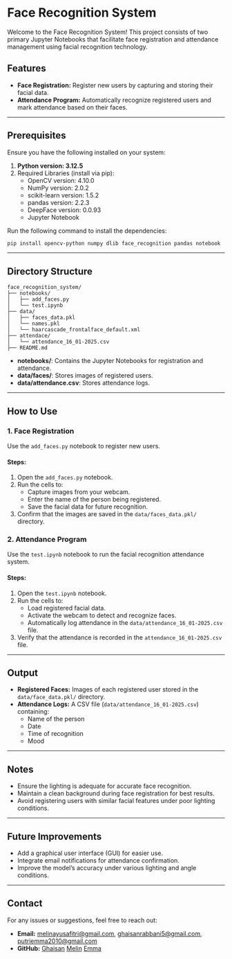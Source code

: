 # Face Recognition System

Welcome to the Face Recognition System! This project consists of two primary Jupyter Notebooks that facilitate face registration and attendance management using facial recognition technology.

## Features
- **Face Registration:** Register new users by capturing and storing their facial data.
- **Attendance Program:** Automatically recognize registered users and mark attendance based on their faces.

---

## Prerequisites
Ensure you have the following installed on your system:

1. **Python version: 3.12.5**
2. Required Libraries (install via pip):
   - OpenCV version: 4.10.0
   - NumPy version: 2.0.2
   - scikit-learn version: 1.5.2
   - pandas version: 2.2.3
   - DeepFace version: 0.0.93
   - Jupyter Notebook

Run the following command to install the dependencies:
```bash
pip install opencv-python numpy dlib face_recognition pandas notebook
```

---

## Directory Structure
```
face_recognition_system/
├── notebooks/
│   ├── add_faces.py
│   └── test.ipynb
├── data/
│   ├── faces_data.pkl
│   └── names.pkl
│   └── haarcascade_frontalface_default.xml
├── attendace/
│   └── attendance_16_01-2025.csv
├── README.md

```
- **notebooks/**: Contains the Jupyter Notebooks for registration and attendance.
- **data/faces/**: Stores images of registered users.
- **data/attendance.csv**: Stores attendance logs.

---

## How to Use

### 1. Face Registration
Use the `add_faces.py` notebook to register new users.

#### Steps:
1. Open the `add_faces.py` notebook.
2. Run the cells to:
   - Capture images from your webcam.
   - Enter the name of the person being registered.
   - Save the facial data for future recognition.
3. Confirm that the images are saved in the `data/faces_data.pkl/` directory.

### 2. Attendance Program
Use the `test.ipynb` notebook to run the facial recognition attendance system.

#### Steps:
1. Open the `test.ipynb` notebook.
2. Run the cells to:
   - Load registered facial data.
   - Activate the webcam to detect and recognize faces.
   - Automatically log attendance in the `data/attendance_16_01-2025.csv` file.
3. Verify that the attendance is recorded in the `attendance_16_01-2025.csv` file.

---

## Output
- **Registered Faces:** Images of each registered user stored in the `data/face_data.pkl/` directory.
- **Attendance Logs:** A CSV file (`data/attendance_16_01-2025.csv`) containing:
  - Name of the person
  - Date
  - Time of recognition
  - Mood

---

## Notes
- Ensure the lighting is adequate for accurate face recognition.
- Maintain a clean background during face registration for best results.
- Avoid registering users with similar facial features under poor lighting conditions.

---

## Future Improvements
- Add a graphical user interface (GUI) for easier use.
- Integrate email notifications for attendance confirmation.
- Improve the model’s accuracy under various lighting and angle conditions.

---

## Contact
For any issues or suggestions, feel free to reach out:
- **Email:** melinayusafitri@gmail.com, ghaisanrabbani5@gmail.com, putriemma2010@gmail.com
- **GitHub:** [Ghaisan](https://github.com/ghaisanr)
              [Melin](https://github.com/melinayu)
              [Emma](https://github.com/emmaputri)
